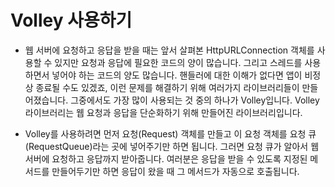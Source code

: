 # Volley 사용하기

- 웹 서버에 요청하고 응답을 받을 때는 앞서 살펴본 HttpURLConnection 객체를 사용할 수 있지만 요청과 응답에 필요한 코드의 양이 많습니다. 그리고 스레드를 사용하면서 넣어야 하는 코드의 양도 많습니다. 핸들러에 대한 이해가 없다면 앱이 비정상 종료될 수도 있겠죠, 이런 문제를 해결하기 위해 여러가지 라이브러리들이 만들어졌습니다. 그중에서도 가장 많이 사용되는 것 중의 하나가 Volley입니다. Volley 라이브러리는 웹 요청과 응답을 단순화하기 위해 만들어진 라이브러리입니다.

- ﻿Volley를 사용하려면 먼저 요청(Request) 객체를 만들고 이 요청 객체를 요청 큐(RequestQueue)라는 곳에 넣어주기만 하면 됩니다. 그러면 요청 큐가 알아서 웹 서버에 요청하고 응답까지 받아줍니다. 여러분은 응답을 받을 수 있도록 지정된 메서드를 만들어두기만 하면 응답이 왔을 때 그 메서드가 자동으로 호출됩니다.

